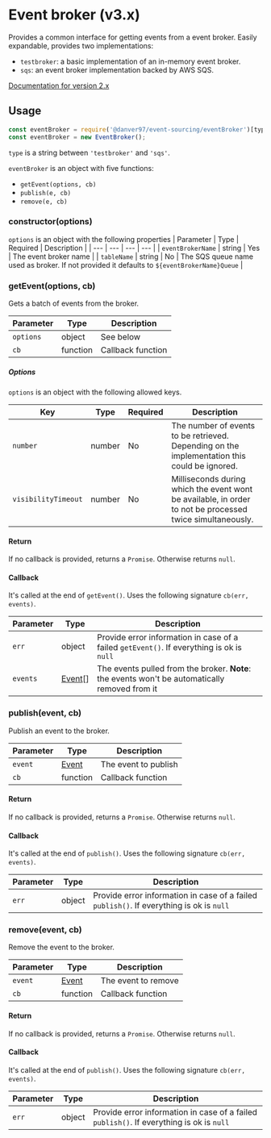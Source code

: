 # Event broker (v3.x)
Provides a common interface for getting events from a event broker. Easily expandable, provides two implementations:
- `testbroker`: a basic implementation of an in-memory event broker.
- `sqs`: an event broker implementation backed by AWS SQS.

[Documentation for version 2.x](./EVENT_BROKER_v2.x.md)

## Usage
```js
const eventBroker = require('@danver97/event-sourcing/eventBroker')[type];
const eventBroker = new EventBroker();
```
`type` is a string between `'testbroker'` and `'sqs'`.

`eventBroker` is an object with five functions:
- `getEvent(options, cb)`
- `publish(e, cb)`
- `remove(e, cb)`


### constructor(options)
`options` is an object with the following properties
| Parameter | Type | Required | Description |
| --- | --- | --- | --- |
| `eventBrokerName` | string | Yes | The event broker name |
| `tableName` | string | No | The SQS queue name used as broker. If not provided it defaults to `${eventBrokerName}Queue` |

### getEvent(options, cb)
Gets a batch of events from the broker.

| Parameter | Type | Description |
| --- | --- | --- |
| `options` | object | See below |
| `cb` | function | Callback function |

##### Options
`options` is an object with the following allowed keys.

| Key | Type | Required | Description |
| --- | --- | --- | --- |
| `number` | number | No | The number of events to be retrieved. Depending on the implementation this could be ignored. |
| `visibilityTimeout` | number | No | Milliseconds during which the event wont be available, in order to not be processed twice simultaneously. |

#### Return
If no callback is provided, returns a `Promise`.
Otherwise returns `null`.
#### Callback
It's called at the end of `getEvent()`. Uses the following signature `cb(err, events)`.

| Parameter | Type | Description |
| --- | --- | --- |
| `err` | object | Provide error information in case of a failed `getEvent()`. If everything is ok is `null` |
| `events` | [Event](./EVENT.md)[] | The events pulled from the broker. **Note**: the events won't be automatically removed from it |

### publish(event, cb)
Publish an event to the broker.

| Parameter | Type | Description |
| --- | --- | --- |
| `event` | [Event](./EVENT.md) | The event to publish |
| `cb` | function | Callback function |

#### Return
If no callback is provided, returns a `Promise`.
Otherwise returns `null`.
#### Callback
It's called at the end of `publish()`. Uses the following signature `cb(err, events)`.

| Parameter | Type | Description |
| --- | --- | --- |
| `err` | object | Provide error information in case of a failed `publish()`. If everything is ok is `null` |

### remove(event, cb)
Remove the event to the broker.

| Parameter | Type | Description |
| --- | --- | --- |
| `event` | [Event](./EVENT.md) | The event to remove |
| `cb` | function | Callback function |

#### Return
If no callback is provided, returns a `Promise`.
Otherwise returns `null`.
#### Callback
It's called at the end of `publish()`. Uses the following signature `cb(err, events)`.

| Parameter | Type | Description |
| --- | --- | --- |
| `err` | object | Provide error information in case of a failed `publish()`. If everything is ok is `null` |
